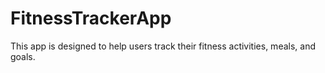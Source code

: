 # FitnessTrackerApp
This app is designed to help users track their fitness activities, meals, and goals.
